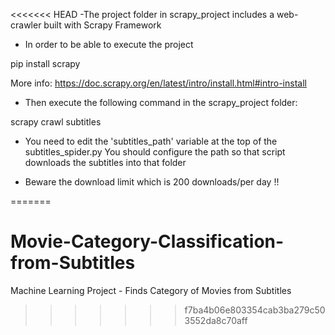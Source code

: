 <<<<<<< HEAD
-The project folder in scrapy_project includes a web-crawler built with Scrapy Framework

- In order to be able to execute the project

pip install scrapy

More info: https://doc.scrapy.org/en/latest/intro/install.html#intro-install

- Then execute the following command in the scrapy_project folder:

scrapy crawl subtitles

- You need to edit the 'subtitles_path' variable at the top of the subtitles_spider.py
You should configure the path so that script downloads the subtitles into that folder

- Beware the download limit which is 200 downloads/per day !!

=======
# Movie-Category-Classification-from-Subtitles
Machine Learning Project - Finds Category of Movies from Subtitles
>>>>>>> f7ba4b06e803354cab3ba279c503552da8c70aff
